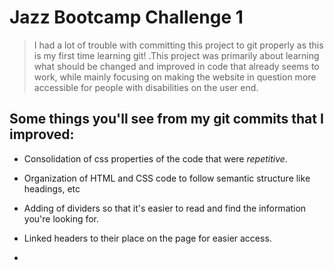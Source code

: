 **Jazz Bootcamp Challenge 1**
==============================

>I had a lot of trouble with committing this project to git properly as this is my first time learning git! .This project was primarily about learning what should be changed and improved in code that already seems to work, while mainly focusing on making the website in question more accessible for people with disabilities on the user end.  

Some things you'll see from my git commits that I improved:
-----------------------------------------------------------

* Consolidation of css properties of the code that were _repetitive_.

* Organization of HTML and CSS code to follow semantic structure like headings, etc

* Adding of dividers so that it's easier to read and find the information you're looking for.

* Linked headers to their place on the page for easier access.

* 